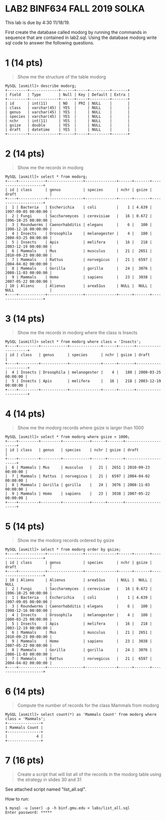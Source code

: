 # LAB2 BINF634 FALL 2019 SOLKA

This lab is due by 4:30 11/18/19.

First create the database called modorg by running the commands in
sequence that are contained in lab2.sql. Using the database modorg
write sql code to answer the following questions.


# 1 (14 pts)

> Show me the structure of the table modorg

```{.sql}
MySQL [asmitl]> describe modorg;
+---------+-------------+------+-----+---------+-------+
| Field   | Type        | Null | Key | Default | Extra |
+---------+-------------+------+-----+---------+-------+
| id      | int(11)     | NO   | PRI | NULL    |       |
| class   | varchar(45) | YES  |     | NULL    |       |
| genus   | varchar(45) | YES  |     | NULL    |       |
| species | varchar(45) | YES  |     | NULL    |       |
| nchr    | int(11)     | YES  |     | NULL    |       |
| gsize   | double      | YES  |     | NULL    |       |
| draft   | datetime    | YES  |     | NULL    |       |
+---------+-------------+------+-----+---------+-------+
```


# 2 (14 pts)

> Show me the records in modorg

```{.sql}
MySQL [asmitl]> select * from modorg;
+----+------------+----------------+--------------+------+-------+---------------------+
| id | class      | genus          | species      | nchr | gsize | draft               |
+----+------------+----------------+--------------+------+-------+---------------------+
|  1 | Bacteria   | Escherichia    | coli         |    1 | 4.639 | 1997-09-05 00:00:00 |
|  2 | Fungi      | Saccharomyces  | cerevisiae   |   16 | 0.672 | 1996-10-25 00:00:00 |
|  3 | Roundworms | Caenorhabditis | elegans      |    6 |   100 | 1998-12-16 00:00:00 |
|  4 | Insects    | Drosophila     | melanogester |    4 |   180 | 2000-03-25 00:00:00 |
|  5 | Insects    | Apis           | melifera     |   16 |   218 | 2003-12-19 00:00:00 |
|  6 | Mammals    | Mus            | musculus     |   21 |  2651 | 2010-09-23 00:00:00 |
|  7 | Mammals    | Rattus         | norvegicus   |   21 |  6597 | 2004-04-02 00:00:00 |
|  8 | Mammals    | Gorilla        | gorilla      |   24 |  3076 | 2008-11-03 00:00:00 |
|  9 | Mammals    | Homo           | sapiens      |   23 |  3038 | 2007-05-22 00:00:00 |
| 10 | Aliens     | Alienus        | area51us     | NULL |  NULL | NULL                |
+----+------------+----------------+--------------+------+-------+---------------------+
```


# 3 (14 pts)

> Show me the records in modorg where the class is Insects

```{.sql}
MySQL [asmitl]> select * from modorg where class = 'Insects';
+----+---------+------------+--------------+------+-------+---------------------+
| id | class   | genus      | species      | nchr | gsize | draft               |
+----+---------+------------+--------------+------+-------+---------------------+
|  4 | Insects | Drosophila | melanogester |    4 |   180 | 2000-03-25 00:00:00 |
|  5 | Insects | Apis       | melifera     |   16 |   218 | 2003-12-19 00:00:00 |
+----+---------+------------+--------------+------+-------+---------------------+
```


# 4 (14 pts)

> Show me the modorg records where gsize is larger than 1000

```{.sql}
MySQL [asmitl]> select * from modorg where gsize > 1000;
+----+---------+---------+------------+------+-------+---------------------+
| id | class   | genus   | species    | nchr | gsize | draft               |
+----+---------+---------+------------+------+-------+---------------------+
|  6 | Mammals | Mus     | musculus   |   21 |  2651 | 2010-09-23 00:00:00 |
|  7 | Mammals | Rattus  | norvegicus |   21 |  6597 | 2004-04-02 00:00:00 |
|  8 | Mammals | Gorilla | gorilla    |   24 |  3076 | 2008-11-03 00:00:00 |
|  9 | Mammals | Homo    | sapiens    |   23 |  3038 | 2007-05-22 00:00:00 |
+----+---------+---------+------------+------+-------+---------------------+
```


# 5 (14 pts)

> Show me the modorg records ordered by gsize

```{.sql}
MySQL [asmitl]> select * from modorg order by gsize;
+----+------------+----------------+--------------+------+-------+---------------------+
| id | class      | genus          | species      | nchr | gsize | draft               |
+----+------------+----------------+--------------+------+-------+---------------------+
| 10 | Aliens     | Alienus        | area51us     | NULL |  NULL | NULL                |
|  2 | Fungi      | Saccharomyces  | cerevisiae   |   16 | 0.672 | 1996-10-25 00:00:00 |
|  1 | Bacteria   | Escherichia    | coli         |    1 | 4.639 | 1997-09-05 00:00:00 |
|  3 | Roundworms | Caenorhabditis | elegans      |    6 |   100 | 1998-12-16 00:00:00 |
|  4 | Insects    | Drosophila     | melanogester |    4 |   180 | 2000-03-25 00:00:00 |
|  5 | Insects    | Apis           | melifera     |   16 |   218 | 2003-12-19 00:00:00 |
|  6 | Mammals    | Mus            | musculus     |   21 |  2651 | 2010-09-23 00:00:00 |
|  9 | Mammals    | Homo           | sapiens      |   23 |  3038 | 2007-05-22 00:00:00 |
|  8 | Mammals    | Gorilla        | gorilla      |   24 |  3076 | 2008-11-03 00:00:00 |
|  7 | Mammals    | Rattus         | norvegicus   |   21 |  6597 | 2004-04-02 00:00:00 |
+----+------------+----------------+--------------+------+-------+---------------------+
```


# 6 (14 pts)

> Compute the number of records for the class Mammals from modorg

```{.sql}
MySQL [asmitl]> select count(*) as 'Mammals Count' from modorg where class = 'Mammals';
+---------------+
| Mammals Count |
+---------------+
|             4 |
+---------------+
```


# 7 (16 pts)

> Create a script that will list all of the records in the modorg
> table using the strategy in slides 30 and 31

See attached script named "list_all.sql".

How to run:

```{.bash}
$ mysql -u [user] -p -h binf.gmu.edu < labs/list_all.sql
Enter password: *****
```
